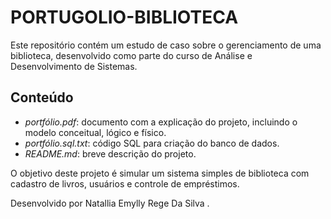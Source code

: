 # PORTUGOLIO-BIBLIOTECA

Este repositório contém um estudo de caso sobre o gerenciamento de uma biblioteca, desenvolvido como parte do curso de Análise e Desenvolvimento de Sistemas.

## Conteúdo

- *portfólio.pdf*: documento com a explicação do projeto, incluindo o modelo conceitual, lógico e físico.
- *portfólio.sql.txt*: código SQL para criação do banco de dados.
- *README.md*: breve descrição do projeto.

O objetivo deste projeto é simular um sistema simples de biblioteca com cadastro de livros, usuários e controle de empréstimos.

Desenvolvido por Natallia Emylly Rege Da Silva .
